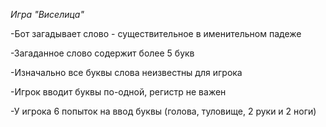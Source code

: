 *Игра "Виселица"*

-Бот загадывает слово - существительное в именительном падеже

-Загаданное слово содержит более 5 букв

-Изначально все буквы слова неизвестны для игрока

-Игрок вводит буквы по-одной, регистр не важен

-У игрока 6 попыток на ввод буквы (голова, туловище, 2 руки и 2 ноги)

